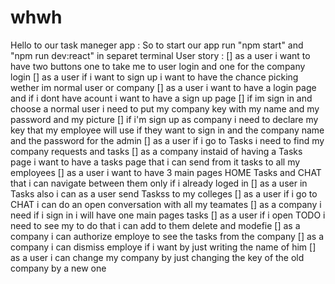 # whwh

Hello to our task maneger app :
So to start our app run "npm start" and "npm run dev:react" in separet terminal
User story :
[] as a user i want to have two buttons one to take me to user login and one for the company login
[] as a user if i want to sign up i want to have the chance picking wether im normal user or company
[] as a user i want to have a login page and if i dont have acount i want to have a sign up page
[] if im sign in and choose a normal user i need to put my company key with my name and my password and my picture
[] if i'm sign up as company i need to declare my key that my employee will use if they want to sign in and the company name and the password for the admin
[] as a user if i go to Tasks i need to find my company requests and tasks
[] as a company instaid of having a Tasks page i want to have a tasks page that i can send from it tasks to all my employees
[] as a user i want to have 3 main pages HOME Tasks and CHAT that i can navigate between them only if i already loged in
[] as a user in Tasks also i can as a user send Taskss to my colleges
[] as a user if i go to CHAT i can do an open conversation with all my teamates
[] as a company i need if i sign in i will have one main pages tasks
[] as a user if i open TODO i need to see my to do that i can add to them delete and modefie
[] as a company i can authorize employe to see the tasks from the company
[] as a company i can dismiss employe if i want by just writing the name of him
[] as a user i can change my company by just changing the key of the old company by a new one
